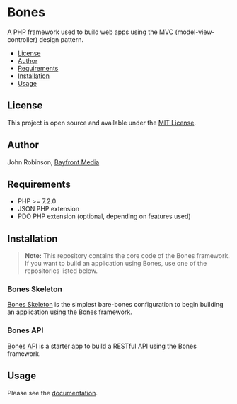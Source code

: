 # Bones

A PHP framework used to build web apps using the MVC (model-view-controller) design pattern.

- [License](#license)
- [Author](#author)
- [Requirements](#requirements)
- [Installation](#installation)
- [Usage](#usage)

## License

This project is open source and available under the [MIT License](LICENSE).

## Author

John Robinson, [Bayfront Media](https://www.bayfrontmedia.com)

## Requirements

* PHP >= 7.2.0
* JSON PHP extension
* PDO PHP extension (optional, depending on features used)

## Installation

> **Note:** This repository contains the core code of the Bones framework.
> If you want to build an application using Bones, use one of the repositories listed below.

### Bones Skeleton

[Bones Skeleton](https://github.com/bayfrontmedia/bones-skeleton) is the simplest bare-bones configuration to begin building an application using the Bones framework.

### Bones API

[Bones API](https://github.com/bayfrontmedia/bones-api) is a starter app to build a RESTful API using the Bones framework.

## Usage

Please see the [documentation](_docs/README.md).